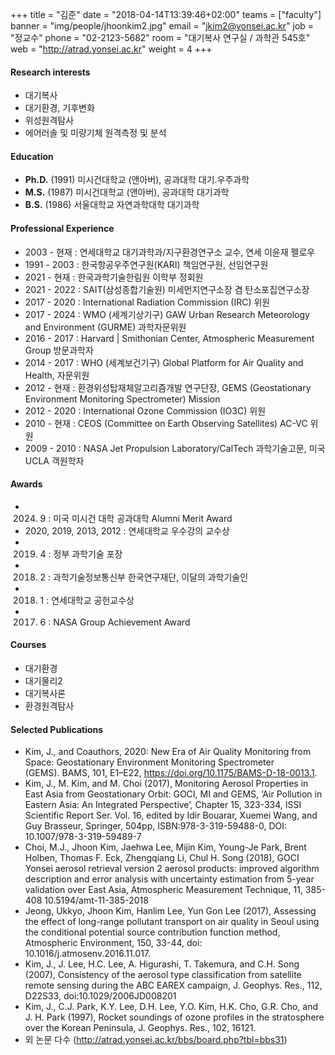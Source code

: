 +++
title = "김준"
date = "2018-04-14T13:39:46+02:00"
teams = ["faculty"]
banner = "img/people/jhoonkim2.jpg"
email = "jkim2@yonsei.ac.kr"
job = "정교수"
phone = "02-2123-5682"
room = "대기복사 연구실 / 과학관 545호"
web = "http://atrad.yonsei.ac.kr"
weight = 4
+++

#### Research interests
+ 대기복사
+ 대기환경, 기후변화
+ 위성원격탐사
+ 에어러솔 및 미량기체 원격측정 및 분석


#### Education
+ **Ph.D.** (1991) 미시건대학교 (앤아버), 공과대학 대기.우주과학
+ **M.S.** (1987)  미시건대학교 (앤아버), 공과대학 대기과학
+ **B.S.** (1986)  서울대학교 자연과학대학 대기과학

#### Professional Experience
+ 2003 - 현재     : 연세대학교 대기과학과/지구환경연구소 교수, 연세 이윤재 펠로우
+ 1991 - 2003    : 한국항공우주연구원(KARI) 책임연구원, 선임연구원
+ 2021 - 현재     : 한국과학기술한림원 이학부 정회원
+ 2021 - 2022    : SAIT(삼성종합기술원) 미세먼지연구소장 겸 탄소포집연구소장
+ 2017 - 2020    : International Radiation Commission (IRC) 위원
+ 2017 - 2024    : WMO (세계기상기구) GAW Urban Research Meteorology and Environment (GURME) 과학자문위원
+ 2016 - 2017    : Harvard | Smithonian Center, Atmospheric Measurement Group 방문과학자
+ 2014 - 2017    : WHO (세계보건기구) Global Platform for Air Quality and Health, 자문위원
+ 2012 - 현재     : 환경위성탑재체알고리즘개발 연구단장, GEMS (Geostationary Environment Monitoring Spectrometer) Mission
+ 2012 - 2020    : International Ozone Commission (IO3C) 위원 
+ 2010 - 현재     : CEOS (Committee on Earth Observing Satellites) AC-VC 위원
+ 2009 - 2010    : NASA Jet Propulsion Laboratory/CalTech 과학기술고문, 미국 UCLA 객원학자


#### Awards
+ 2024. 9        :        미국 미시건 대학 공과대학 Alumni Merit Award
+ 2020, 2019, 2013, 2012 :        연세대학교 우수강의 교수상
+ 2019. 4        :        정부 과학기술 포장
+ 2018. 2        :        과학기술정보통신부 한국연구재단,  이달의 과학기술인
+ 2018. 1        :        연세대학교 공헌교수상
+ 2017. 6        :        NASA Group Achievement Award


#### Courses
+ 대기환경
+ 대기물리2
+ 대기복사론
+ 환경원격탐사

#### Selected Publications
+ Kim, J., and Coauthors, 2020: New Era of Air Quality Monitoring from Space: Geostationary Environment Monitoring Spectrometer (GEMS). BAMS, 101, E1–E22, https://doi.org/10.1175/BAMS-D-18-0013.1.
+ Kim, J., M. Kim, and M. Choi (2017), Monitoring Aerosol Properties in East Asia from Geostationary Orbit: GOCI, MI and GEMS, ‘Air Pollution in Eastern Asia: An Integrated Perspective’, Chapter 15, 323-334, ISSI Scientific Report Ser. Vol. 16, edited by Idir Bouarar, Xuemei Wang, and Guy Brasseur, Springer, 504pp, ISBN:978-3-319-59488-0, DOI: 10.1007/978-3-319-59489-7
+ Choi, M.J., Jhoon Kim, Jaehwa Lee, Mijin Kim, Young-Je Park, Brent Holben, Thomas F. Eck, Zhengqiang Li, Chul H. Song (2018), GOCI Yonsei aerosol retrieval version 2 aerosol products: improved algorithm description and error analysis with uncertainty estimation from 5-year validation over East Asia, Atmospheric Measurement Technique, 11, 385-408 10.5194/amt-11-385-2018
+ Jeong, Ukkyo, Jhoon Kim, Hanlim Lee, Yun Gon Lee (2017), Assessing the effect of long-range pollutant transport on air quality in Seoul using the conditional potential source contribution function method, Atmospheric Environment, 150, 33-44, doi: 10.1016/j.atmosenv.2016.11.017.
+ Kim, J., J. Lee, H.C. Lee, A. Higurashi, T. Takemura, and C.H. Song (2007), Consistency of the aerosol type classification from satellite remote sensing during the ABC EAREX campaign, J. Geophys. Res., 112, D22S33, doi:10.1029/2006JD008201
+ Kim, J., C.J. Park, K.Y. Lee, D.H. Lee, Y.O. Kim, H.K. Cho, G.R. Cho, and J. H. Park (1997), Rocket soundings of ozone profiles in the stratosphere over the Korean Peninsula, J. Geophys. Res., 102, 16121.
+ 외 논문 다수 (http://atrad.yonsei.ac.kr/bbs/board.php?tbl=bbs31)
